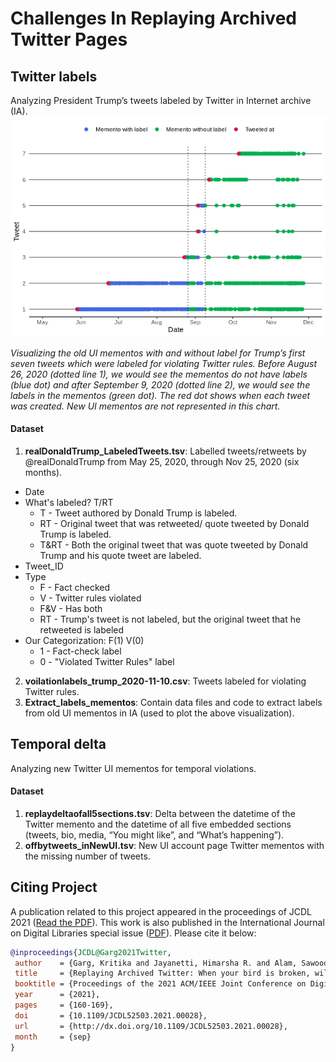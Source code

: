 # Challenges In Replaying Archived Twitter Pages

## Twitter labels
Analyzing President Trump’s tweets labeled by Twitter in Internet archive (IA). 
![](Extract_labels_mementos/Rplot02.png)

*Visualizing the old UI mementos with and without label for Trump’s first seven tweets which were labeled for violating Twitter rules. Before August 26, 2020 (dotted line 1), we would see the mementos do not have labels (blue dot) and after September 9, 2020  (dotted line 2), we would see the labels in the mementos (green dot). The red dot shows when each tweet was created. New UI mementos are not represented in this chart.*

#### Dataset
1. **realDonaldTrump_LabeledTweets.tsv**: Labelled tweets/retweets by @realDonaldTrump from May 25, 2020, through Nov 25, 2020 (six months). 
* Date 
* What's labeled? T/RT
  * T - Tweet authored by Donald Trump is labeled.
  * RT - Original tweet that was retweeted/ quote tweeted by Donald Trump is labeled.
  * T&RT - Both the original tweet that was quote tweeted by Donald Trump and his quote tweet are labeled. 
* Tweet_ID 
* Type  
  * F - Fact checked
  * V - Twitter rules violated
  * F&V - Has both 
  * RT - Trump's tweet is not labeled, but the original tweet that he retweeted is labeled 
* Our Categorization: F(1) V(0)
  * 1 - Fact-check label
  * 0 - "Violated Twitter Rules" label
2. **voilationlabels_trump_2020-11-10.csv**: Tweets labeled for violating Twitter rules. 
3. **Extract_labels_mementos**: Contain data files and code to extract labels from old UI mementos in IA (used to plot the above visualization).


## Temporal delta 
Analyzing new Twitter UI mementos for temporal violations.

#### Dataset
1. **replaydeltaofall5sections.tsv**: Delta between the datetime of the Twitter memento and the datetime of all five embedded sections (tweets, bio, media, “You might like”, and “What’s happening”). 
2. **offbytweets_inNewUI.tsv**: New UI account page Twitter mementos with the missing number of tweets. 

## Citing Project

A publication related to this project appeared in the proceedings of JCDL 2021 ([Read the PDF](https://arxiv.org/pdf/2108.12092.pdf)). This work is also published in the International Journal on Digital Libraries special issue ([PDF](https://doi.org/10.1007/s00799-023-00379-w)). Please cite it below:

```bib
@inproceedings{JCDL@Garg2021Twitter,
 author    = {Garg, Kritika and Jayanetti, Himarsha R. and Alam, Sawood and Weigle, Michele C. and Nelson, Michael L.},
 title     = {Replaying Archived Twitter: When your bird is broken, will it bring you down?},
 booktitle = {Proceedings of the 2021 ACM/IEEE Joint Conference on Digital Libraries (JCDL)},
 year      = {2021},
 pages     = {160-169},
 doi       = {10.1109/JCDL52503.2021.00028},
 url       = {http://dx.doi.org/10.1109/JCDL52503.2021.00028},
 month     = {sep}
}
```
